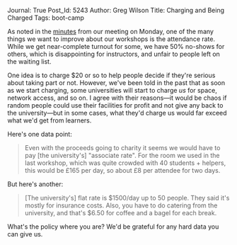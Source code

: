 Journal: True
Post_Id: 5243
Author: Greg Wilson
Title: Charging and Being Charged
Tags: boot-camp


<p>As noted in the <a href="|filename|2012-10-30-minutes-2012-10-29-meeting.md">minutes</a> from our meeting on Monday, one of the many things we want to improve about our workshops is the attendance rate. While we get near-complete turnout for some, we have 50% no-shows for others, which is disappointing for instructors, and unfair to people left on the waiting list.</p>

<p>One idea is to charge $20 or so to help people decide if they're serious about taking part or not. However, we've been told in the past that as soon as we start charging, some universities will start to charge <em>us</em> for space, network access, and so on. I agree with their reasons&mdash;it would be chaos if random people could use their facilities for profit and not give any back to the university&mdash;but in some cases, what they'd charge us would far exceed what we'd get from learners.</p>

<p>Here's one data point:</p>
<blockquote>Even with the proceeds going to charity it seems we would have to pay [the university's] "associate rate". For the room we used in the last workshop, which was quite crowded with 40 students + helpers, this would be &pound;165 per day, so about &pound;8 per attendee for two days.</blockquote>
<p>But here's another:</p>
<blockquote>[The university's] flat rate is $1500/day up to 50 people. They said it's mostly for insurance costs. Also, you have to do catering from the university, and that's $6.50 for coffee and a bagel for each break.</blockquote>
<p>What's the policy where you are? We'd be grateful for any hard data you can give us.</p>

